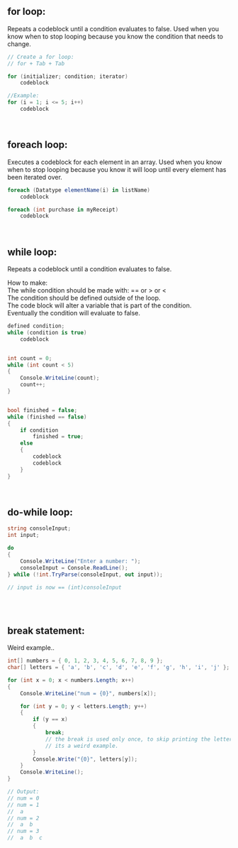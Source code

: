 ## for loop:
Repeats a codeblock until a condition evaluates to false. Used when you know when to stop looping because you know the condition that needs to change.
```c#
// Create a for loop:
// for + Tab + Tab

for (initializer; condition; iterator)
    codeblock

//Example:
for (i = 1; i <= 5; i++)
    codeblock
```

<br>

## foreach loop:
Executes a codeblock for each element in an array. Used when you know when to stop looping because you know it will loop until every element has been iterated over.
```c#
foreach (Datatype elementName(i) in listName)
    codeblock

foreach (int purchase in myReceipt)
    codeblock
```

<br>

## while loop:
Repeats a codeblock until a condition evaluates to false.

How to make:  
The while condition should be made with: ==  or  >  or  <  
The condition should be defined outside of the loop.  
The code block will alter a variable that is part of the condition.  
Eventually the condition will evaluate to false.
```c#
defined condition;
while (condition is true)
    codeblock


int count = 0;
while (int count < 5)
{
    Console.WriteLine(count);
    count++;
}


bool finished = false;
while (finished == false)
{
    if condition
        finished = true;
    else
    {
        codeblock
        codeblock
    }
}
```

<br>

## do-while loop:
```c#
string consoleInput;
int input;

do
{
    Console.WriteLine("Enter a number: ");
    consoleInput = Console.ReadLine();
} while (!int.TryParse(consoleInput, out input));

// input is now == (int)consoleInput
```

<br>
<br>

## break statement:
Weird example..
```c#
int[] numbers = { 0, 1, 2, 3, 4, 5, 6, 7, 8, 9 };
char[] letters = { 'a', 'b', 'c', 'd', 'e', 'f', 'g', 'h', 'i', 'j' };

for (int x = 0; x < numbers.Length; x++)
{
    Console.WriteLine("num = {0}", numbers[x]);

    for (int y = 0; y < letters.Length; y++)
    {
        if (y == x)
        {
            break;
            // the break is used only once, to skip printing the letter 'a' at 0
            // its a weird example.
        }
        Console.Write("{0}", letters[y]);
    }
    Console.WriteLine();
}

// Output:
// num = 0
// num = 1
//  a
// num = 2
//  a  b
// num = 3
//  a  b  c
```
